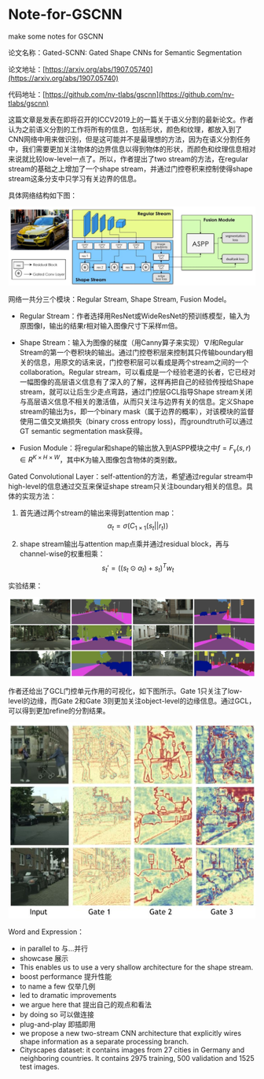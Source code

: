 ﻿# Note-for-GSCNN
make some notes for GSCNN

论文名称：Gated-SCNN: Gated Shape CNNs for Semantic Segmentation

论文地址：[https://arxiv.org/abs/1907.05740](https://arxiv.org/abs/1907.05740)

代码地址：[https://github.com/nv-tlabs/gscnn](https://github.com/nv-tlabs/gscnn)

这篇文章是发表在即将召开的ICCV2019上的一篇关于语义分割的最新论文。作者认为之前语义分割的工作将所有的信息，包括形状，颜色和纹理，都放入到了CNN网络中用来做识别，但是这可能并不是最理想的方法，因为在语义分割任务中，我们需要更加关注物体的边界信息以得到物体的形状，而颜色和纹理信息相对来说就比较low-level一点了。所以，作者提出了two stream的方法，在regular stream的基础之上增加了一个shape stream，并通过门控卷积来控制使得shape stream这条分支中只学习有关边界的信息。

具体网络结构如下图：

![pipeline](image/pipeline.jpg)



网络一共分三个模块：Regular Stream, Shape Stream, Fusion Model。

- Regular Stream：作者选择用ResNet或WideResNet的预训练模型，输入为原图像I，输出的结果r相对输入图像尺寸下采样m倍。

- Shape Stream：输入为图像的梯度（用Canny算子来实现）$\nabla I$和Regular Stream的第一个卷积块的输出。通过门控卷积层来控制其只传输boundary相关的信息，用原文的话来说，门控卷积层可以看成是两个stream之间的一个collaboration。Regular stream，可以看成是一个经验老道的长者，它已经对一幅图像的高层语义信息有了深入的了解，这样再把自己的经验传授给Shape stream，就可以让后生少走点弯路，通过门控层GCL指导Shape stream关闭与高层语义信息不相关的激活值，从而只关注与边界有关的信息。定义Shape stream的输出为s，即一个binary mask（属于边界的概率），对该模块的监督使用二值交叉熵损失（binary cross entropy loss)，而groundtruth可以通过GT semantic segmentation mask获得。

- Fusion Module：将regular和shape的输出放入到ASPP模块之中$f=F_\gamma(s,r)\in R^{K\times H\times W}$，其中K为输入图像包含物体的类别数。

  

Gated Convolutional Layer：self-attention的方法，希望通过regular stream中high-level的信息通过交互来保证shape stream只关注boundary相关的信息。具体的实现方法：

1. 首先通过两个stream的输出来得到attention map：
   $$
   \alpha_t=\sigma(C_{1\times1}(s_t||r_t))
   $$

2. shape stream输出与attention map点乘并通过residual block，再与channel-wise的权重相乘：
   $$
   s_t'=((s_t\odot \alpha_t)+s_t)^T w_t
   $$
   

实验结果：

![result](image/result.JPG)

作者还给出了GCL门控单元作用的可视化，如下图所示。Gate 1只关注了low-level的边缘，而Gate 2和Gate 3则更加关注object-level的边缘信息。通过GCL，可以得到更加refine的分割结果。

![visualization](image/visualization.JPG)



Word and Expression：

- in parallel to 与...并行
- showcase 展示
- This enables us to use a very shallow architecture for the shape stream.
- boost performance 提升性能
- to name a few 仅举几例
- led to dramatic improvements
- we argue here that 提出自己的观点和看法
- by doing so 可以做连接
- plug-and-play 即插即用
- we propose a new two-stream CNN architecture that explicitly wires shape information as a separate processing branch.
- Cityscapes dataset: it contains images from 27 cities in Germany and neighboring countries. It contains 2975 training, 500 validation and 1525 test images.

